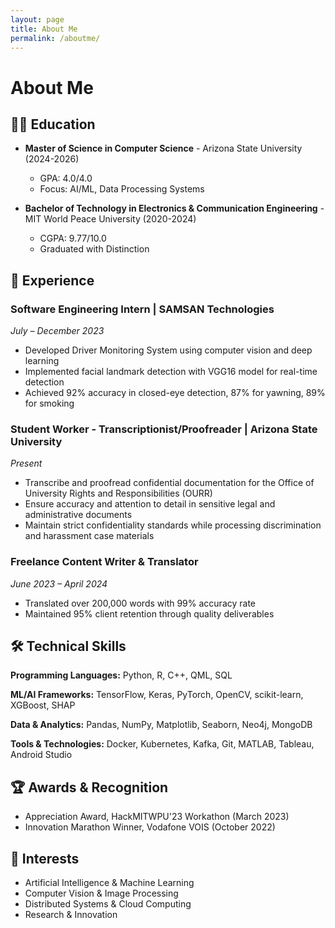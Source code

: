 ```yaml
---
layout: page
title: About Me
permalink: /aboutme/
---
```


# About Me

## 👨‍🎓 Education
- **Master of Science in Computer Science** - Arizona State University (2024-2026)
  - GPA: 4.0/4.0
  - Focus: AI/ML, Data Processing Systems
  
- **Bachelor of Technology in Electronics & Communication Engineering** - MIT World Peace University (2020-2024)
  - CGPA: 9.77/10.0
  - Graduated with Distinction

## 💼 Experience

### Software Engineering Intern | SAMSAN Technologies
*July – December 2023*
- Developed Driver Monitoring System using computer vision and deep learning
- Implemented facial landmark detection with VGG16 model for real-time detection
- Achieved 92% accuracy in closed-eye detection, 87% for yawning, 89% for smoking

### Student Worker - Transcriptionist/Proofreader | Arizona State University
*Present*
- Transcribe and proofread confidential documentation for the Office of University Rights and Responsibilities (OURR)
- Ensure accuracy and attention to detail in sensitive legal and administrative documents
- Maintain strict confidentiality standards while processing discrimination and harassment case materials

### Freelance Content Writer & Translator
*June 2023 – April 2024*
- Translated over 200,000 words with 99% accuracy rate
- Maintained 95% client retention through quality deliverables

## 🛠️ Technical Skills

**Programming Languages:** Python, R, C++, QML, SQL

**ML/AI Frameworks:** TensorFlow, Keras, PyTorch, OpenCV, scikit-learn, XGBoost, SHAP

**Data & Analytics:** Pandas, NumPy, Matplotlib, Seaborn, Neo4j, MongoDB

**Tools & Technologies:** Docker, Kubernetes, Kafka, Git, MATLAB, Tableau, Android Studio

## 🏆 Awards & Recognition
- Appreciation Award, HackMITWPU'23 Workathon (March 2023)
- Innovation Marathon Winner, Vodafone VOIS (October 2022)

## 🎯 Interests
- Artificial Intelligence & Machine Learning
- Computer Vision & Image Processing
- Distributed Systems & Cloud Computing
- Research & Innovation
